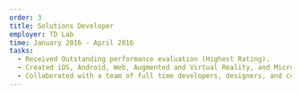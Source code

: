 ```yaml
---
order: 3
title: Solutions Developer
employer: TD Lab
time: January 2016 - April 2016
tasks:
  - Received Outstanding performance evaluation (Highest Rating).
  - Created iOS, Android, Web, Augmented and Virtual Reality, and Microsoft Hololens based solutions.
  - Collaborated with a team of full time developers, designers, and co-op students in order to bring concepts to life.
---
```

